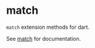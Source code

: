 # match
`match` extension methods for dart.

See
[match](https://github.com/mrbech/match/blob/master/match) for documentation.
